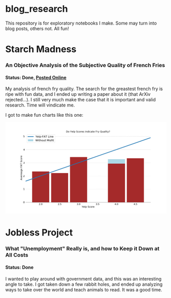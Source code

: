 # blog_research
This repository is for exploratory notebooks I make. Some may turn into blog posts, others not. All fun!


# Starch Madness

### An Objective Analysis of the Subjective Quality of French Fries
#### Status: Done, [Posted Online](http://adambrownell.com/blog//data_blog/fries.html)

My analysis of french fry quality. The search for the greastest french fry is ripe with fun data, and I ended up writing a paper about it (that ArXiv rejected...). I still very much make the case that it is important and valid research. Time will vindicate me.

I got to make fun charts like this one:

![](/starch_madness/yelp_score.png)

# Jobless Project

### What "Unemployment" Really is, and how to Keep it Down at All Costs
#### Status: Done

I wanted to play around with government data, and this was an interesting angle to take. I got taken down a few rabbit holes, and ended up analyzing ways to take over the world and teach animals to read. It was a good time.
